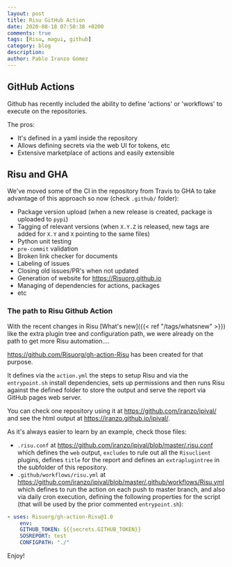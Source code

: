 ```yaml
---
layout: post
title: Risu GitHub Action
date: 2020-08-18 07:50:38 +0200
comments: true
tags: [Risu, magui, github]
category: blog
description:
author: Pablo Iranzo Gómez
---
```


## GitHub Actions

Github has recently included the ability to define 'actions' or 'workflows' to execute on the repositories.

The pros:

- It's defined in a yaml inside the repository
- Allows defining secrets via the web UI for tokens, etc
- Extensive marketplace of actions and easily extensible

## Risu and GHA

We've moved some of the CI in the repository from Travis to GHA to take advantage of this approach so now (check `.github/` folder):

- Package version upload (when a new release is created, package is uploaded to `pypi`)
- Tagging of relevant versions (when `X.Y.Z` is released, new tags are added for `X.Y` and `X` pointing to the same files)
- Python unit testing
- `pre-commit` validation
- Broken link checker for documents
- Labeling of issues
- Closing old issues/PR's when not updated
- Generation of website for <https://Risuorg.github.io>
- Managing of dependencies for actions, packages
- etc

### The path to Risu Github Action

With the recent changes in Risu [What's new]({{< ref "/tags/whatsnew" >}}) like the extra plugin tree and configuration path, we were already on the path to get more Risu automation....

<https://github.com/Risuorg/gh-action-Risu> has been created for that purpose.

It defines via the `action.yml` the steps to setup Risu and via the `entrypoint.sh` install dependencies, sets up permissions and then runs Risu against the defined folder to store the output and serve the report via GitHub pages web server.

You can check one repository using it at <https://github.com/iranzo/ipival/> and see the html output at <https://iranzo.github.io/ipival/>.

As it's always easier to learn by an example, check those files:

- `.risu.conf` at <https://github.com/iranzo/ipival/blob/master/.risu.conf> which defines the `web` output, `excludes` to rule out all the `Risuclient` plugins, defines `title` for the report and defines an `extraplugintree` in the subfolder of this repository.
- `.github/workflows/risu.yml` at <https://github.com/iranzo/ipival/blob/master/.github/workflows/Risu.yml> which defines to run the action on each push to master branch, and also via daily cron execution, defining the following properties for the script (that will be used by the prior commented `entrypoint.sh`):

```yaml
- uses: Risuorg/gh-action-Risu@1.0
    env:
    GITHUB_TOKEN: ${{secrets.GITHUB_TOKEN}}
    SOSREPORT: test
    CONFIGPATH: "./"
```

Enjoy!
